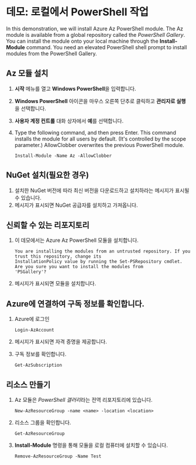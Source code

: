 # <a name="demonstration-work-with-powershell-locally"></a>데모: 로컬에서 PowerShell 작업

In this demonstration, we will install Azure Az PowerShell module. The Az module is available from a global repository called the <bpt id="p1">*</bpt>PowerShell Gallery<ept id="p1">*</ept>. You can install the module onto your local machine through the <bpt id="p1">**</bpt>Install-Module<ept id="p1">**</ept> command. You need an elevated PowerShell shell prompt to install modules from the PowerShell Gallery. 

## <a name="install-the-az-module"></a>Az 모듈 설치

1. **시작** 메뉴를 열고 **Windows PowerShell**을 입력합니다.
2. **Windows PowerShell** 아이콘을 마우스 오른쪽 단추로 클릭하고 **관리자로 실행**을 선택합니다.
3. **사용자 계정 컨트롤** 대화 상자에서 **예**를 선택합니다.
4. Type the following command, and then press Enter. This command installs the module for all users by default. (It's controlled by the scope parameter.) AllowClobber overwrites the previous PowerShell module. 

    ```
    Install-Module -Name Az -AllowClobber
    ```

## <a name="install-nuget-if-needed"></a>NuGet 설치(필요한 경우)

1. 설치한 NuGet 버전에 따라 최신 버전을 다운로드하고 설치하라는 메시지가 표시될 수 있습니다.
2. 메시지가 표시되면 NuGet 공급자를 설치하고 가져옵니다.

## <a name="trust-the-repository"></a>신뢰할 수 있는 리포지토리

1. 이 데모에서는 Azure Az PowerShell 모듈을 설치합니다.

    ```
    You are installing the modules from an untrusted repository. If you trust this repository, change its
    InstallationPolicy value by running the Set-PSRepository cmdlet. Are you sure you want to install the modules from
    'PSGallery'?
    ```

2. 메시지가 표시되면 모듈을 설치합니다. 

## <a name="connect-to-azure-and-view-your-subscription-information"></a>Azure에 연결하여 구독 정보를 확인합니다.

1. Azure에 로그인

    ```
    Login-AzAccount
    ```

2. 메시지가 표시되면 자격 증명을 제공합니다.
3. 구독 정보를 확인합니다.

    ```
    Get-AzSubscription
    ```

## <a name="create-resources"></a>리소스 만들기

1. Az 모듈은 *PowerShell 갤러리*라는 전역 리포지토리에 있습니다.

    ```
    New-AzResourceGroup -name <name> -location <location>
    ```

2. 리소스 그룹을 확인합니다. 
  
    ```
    Get-AzResourceGroup
    ```

3. **Install-Module** 명령을 통해 모듈을 로컬 컴퓨터에 설치할 수 있습니다. 

    ```
    Remove-AzResourceGroup -Name Test
    ```